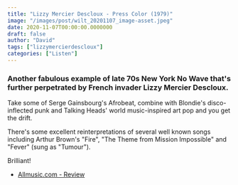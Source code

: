 ```yaml
---
title: "Lizzy Mercier Descloux - Press Color (1979)"
image: "/images/post/wilt_20201107_image-asset.jpeg"
date: 2020-11-07T00:00:00.0000000
draft: false
author: "David"
tags: ["lizzymercierdescloux"]
categories: ["Listen"]
---
```

### Another fabulous example of late 70s New York No Wave that's further perpetrated by French invader Lizzy Mercier Descloux.

 Take some of Serge Gainsbourg's Afrobeat, combine with Blondie's disco-inflected punk and Talking Heads' world music-inspired art pop and you get the drift.

 There's some excellent reinterpretations of several well known songs including Arthur Brown's "Fire", "The Theme from Mission Impossible" and "Fever" (sung as "Tumour").

 Brilliant!

-  [Allmusic.com - Review](https://www.allmusic.com/album/press-color-mw0000461738)